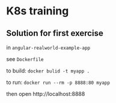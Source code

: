 # K8s training

## Solution for first exercise

in `angular-realworld-example-app`

see `Dockerfile`

to build:
`docker bulid -t myapp .`

to run:
`docker run --rm -p 8888:80 myapp`

then open http://localhost:8888

